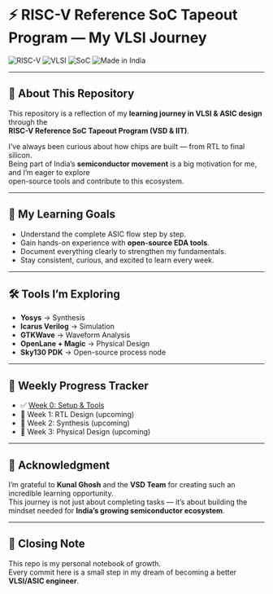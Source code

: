 # ⚡ RISC-V Reference SoC Tapeout Program — My VLSI Journey  

![RISC-V](https://img.shields.io/badge/RISC--V-OpenSource-blue) 
![VLSI](https://img.shields.io/badge/VLSI-Learning-brightgreen) 
![SoC](https://img.shields.io/badge/SoC-Design-orange) 
![Made in India](https://img.shields.io/badge/Made%20in-India-red)  

---

## 🌟 About This Repository
This repository is a reflection of my **learning journey in VLSI & ASIC design** through the  
**RISC-V Reference SoC Tapeout Program (VSD & IIT)**.  

I’ve always been curious about how chips are built — from RTL to final silicon.  
Being part of India’s **semiconductor movement** is a big motivation for me, and I’m eager to explore  
open-source tools and contribute to this ecosystem.

---

## 🚀 My Learning Goals
- Understand the complete ASIC flow step by step.  
- Gain hands-on experience with **open-source EDA tools**.  
- Document everything clearly to strengthen my fundamentals.  
- Stay consistent, curious, and excited to learn every week.  

---

## 🛠 Tools I’m Exploring
- **Yosys** → Synthesis  
- **Icarus Verilog** → Simulation  
- **GTKWave** → Waveform Analysis  
- **OpenLane + Magic** → Physical Design  
- **Sky130 PDK** → Open-source process node  

---

## 📅 Weekly Progress Tracker
- ✅ [Week 0: Setup & Tools](Week0/)  
- 🔄 Week 1: RTL Design (upcoming)  
- 🔄 Week 2: Synthesis (upcoming)  
- 🔄 Week 3: Physical Design (upcoming)  

---

## 🙏 Acknowledgment
I’m grateful to **Kunal Ghosh** and the **VSD Team** for creating such an incredible learning opportunity.  
This journey is not just about completing tasks — it’s about building the mindset needed for **India’s growing semiconductor ecosystem**.  

---

## 🌱 Closing Note
This repo is my personal notebook of growth.  
Every commit here is a small step in my dream of becoming a better **VLSI/ASIC engineer**.  

